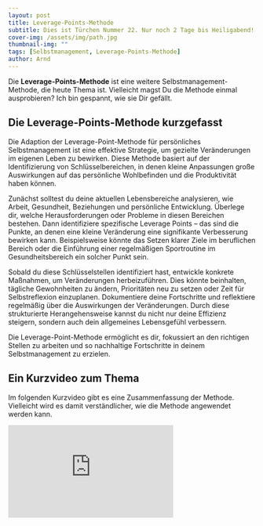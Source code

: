 ```yaml
---
layout: post
title: Leverage-Points-Methode
subtitle: Dies ist Türchen Nummer 22. Nur noch 2 Tage bis Heiligabend!
cover-img: /assets/img/path.jpg
thumbnail-img: ""
tags: [Selbstmanagement, Leverage-Points-Methode]
author: Arnd
---
```


Die **Leverage-Points-Methode** ist eine weitere Selbstmanagement-Methode, die heute Thema ist. Vielleicht magst Du die Methode einmal ausprobieren? Ich bin gespannt, wie sie Dir gefällt.

## Die Leverage-Points-Methode kurzgefasst

Die Adaption der Leverage-Point-Methode für persönliches Selbstmanagement ist eine effektive Strategie, um gezielte Veränderungen im eigenen Leben zu bewirken. Diese Methode basiert auf der Identifizierung von Schlüsselbereichen, in denen kleine Anpassungen große Auswirkungen auf das persönliche Wohlbefinden und die Produktivität haben können. 

Zunächst solltest du deine aktuellen Lebensbereiche analysieren, wie Arbeit, Gesundheit, Beziehungen und persönliche Entwicklung. Überlege dir, welche Herausforderungen oder Probleme in diesen Bereichen bestehen. Dann identifiziere spezifische Leverage Points – das sind die Punkte, an denen eine kleine Veränderung eine signifikante Verbesserung bewirken kann. Beispielsweise könnte das Setzen klarer Ziele im beruflichen Bereich oder die Einführung einer regelmäßigen Sportroutine im Gesundheitsbereich ein solcher Punkt sein. 

Sobald du diese Schlüsselstellen identifiziert hast, entwickle konkrete Maßnahmen, um Veränderungen herbeizuführen. Dies könnte beinhalten, tägliche Gewohnheiten zu ändern, Prioritäten neu zu setzen oder Zeit für Selbstreflexion einzuplanen. Dokumentiere deine Fortschritte und reflektiere regelmäßig über die Auswirkungen der Veränderungen. Durch diese strukturierte Herangehensweise kannst du nicht nur deine Effizienz steigern, sondern auch dein allgemeines Lebensgefühl verbessern. 

Die Leverage-Point-Methode ermöglicht es dir, fokussiert an den richtigen Stellen zu arbeiten und so nachhaltige Fortschritte in deinem Selbstmanagement zu erzielen.

## Ein Kurzvideo zum Thema

Im folgenden Kurzvideo gibt es eine Zusammenfassung der Methode. Vielleicht wird es damit verständlicher, wie die Methode angewendet werden kann.

<iframe width="336" height="189" src="https://www.youtube.com/embed/uMTj2Nb_oq4?si=GrWRZLCrxHKN5TGk" title="YouTube video player" frameborder="0" allow="accelerometer; autoplay; clipboard-write; encrypted-media; gyroscope; picture-in-picture; web-share" referrerpolicy="strict-origin-when-cross-origin" allowfullscreen></iframe>